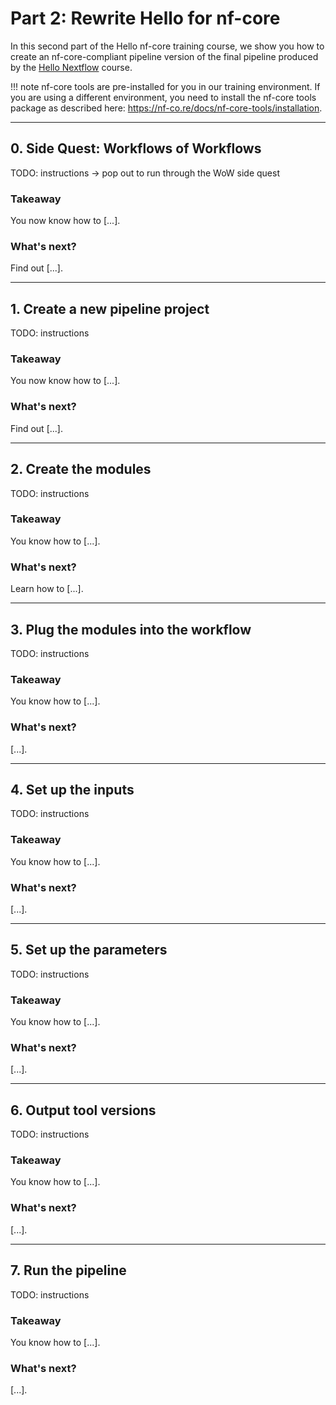 # Part 2: Rewrite Hello for nf-core

In this second part of the Hello nf-core training course, we show you how to create an nf-core-compliant pipeline version of the final pipeline produced by the [Hello Nextflow](../hello_nextflow/index.md) course.

!!! note
nf-core tools are pre-installed for you in our training environment.
If you are using a different environment, you need to install the nf-core tools package as described here: https://nf-co.re/docs/nf-core-tools/installation.

---

## 0. Side Quest: Workflows of Workflows

TODO: instructions -> pop out to run through the WoW side quest

### Takeaway

You now know how to [...].

### What's next?

Find out [...].

---

## 1. Create a new pipeline project

TODO: instructions

### Takeaway

You now know how to [...].

### What's next?

Find out [...].

---

## 2. Create the modules

TODO: instructions

### Takeaway

You know how to [...].

### What's next?

Learn how to [...].

---

## 3. Plug the modules into the workflow

TODO: instructions

### Takeaway

You know how to [...].

### What's next?

[...].

---

## 4. Set up the inputs

TODO: instructions

### Takeaway

You know how to [...].

### What's next?

[...].

---

## 5. Set up the parameters

TODO: instructions

### Takeaway

You know how to [...].

### What's next?

[...].

---

## 6. Output tool versions

TODO: instructions

### Takeaway

You know how to [...].

### What's next?

[...].

---

## 7. Run the pipeline

TODO: instructions

### Takeaway

You know how to [...].

### What's next?

[...].
